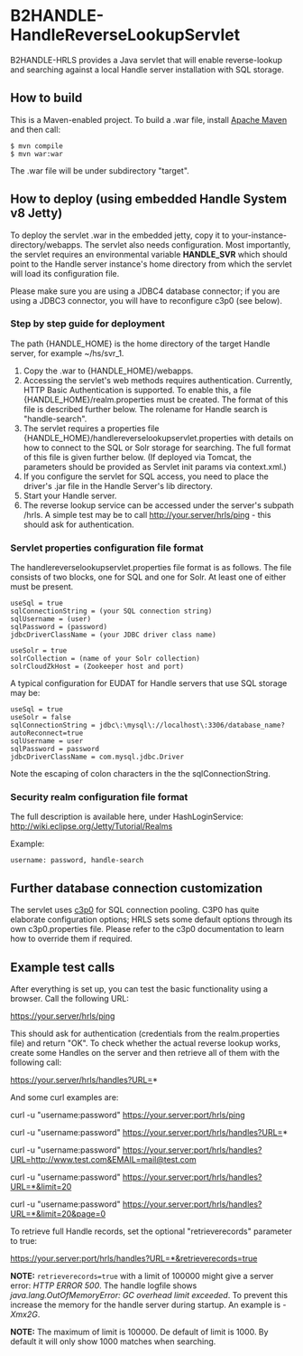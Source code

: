 # B2HANDLE-HandleReverseLookupServlet

B2HANDLE-HRLS provides a Java servlet that will enable reverse-lookup and searching against a local Handle server installation with SQL storage.

## How to build

This is a Maven-enabled project. To build a .war file, install [Apache Maven](https://maven.apache.org) and then call:
```
$ mvn compile
$ mvn war:war
```
The .war file will be under subdirectory "target". 

## How to deploy (using embedded Handle System v8 Jetty)

To deploy the servlet .war in the embedded jetty, copy it to your-instance-directory/webapps.
The servlet also needs configuration. Most importantly, the servlet requires an environmental variable **HANDLE_SVR** which should point to the Handle server instance's home directory from which the servlet will load its configuration file.

Please make sure you are using a JDBC4 database connector; if you are using a JDBC3 connector, you will have to reconfigure c3p0 (see below).

### Step by step guide for deployment

The path {HANDLE_HOME} is the home directory of the target Handle server, for example ~/hs/svr_1.

1. Copy the .war to {HANDLE_HOME}/webapps.
2. Accessing the servlet's web methods requires authentication. Currently, HTTP Basic Authentication is supported. To enable this, a file {HANDLE_HOME}/realm.properties must be created. The format of this file is described further below. The rolename for Handle search is "handle-search".
3. The servlet requires a properties file {HANDLE_HOME}/handlereverselookupservlet.properties with details on how to connect to the SQL or Solr storage for searching. The full format of this file is given further below. (If deployed via Tomcat, the parameters should be provided as Servlet init params via context.xml.)
4. If you configure the servlet for SQL access, you need to place the driver's .jar file in the Handle Server's lib directory.
5. Start your Handle server.
6. The reverse lookup service can be accessed under the server's subpath /hrls. A simple test may be to call http://your.server/hrls/ping - this should ask for authentication.

### Servlet properties configuration file format

The handlereverselookupservlet.properties file format is as follows. The file consists of two blocks, one for SQL and one for Solr. At least one of either must be present.

```
useSql = true
sqlConnectionString = (your SQL connection string)
sqlUsername = (user)
sqlPassword = (password)
jdbcDriverClassName = (your JDBC driver class name)

useSolr = true
solrCollection = (name of your Solr collection)
solrCloudZkHost = (Zookeeper host and port)
```

A typical configuration for EUDAT for Handle servers that use SQL storage may be:

```
useSql = true
useSolr = false
sqlConnectionString = jdbc\:\mysql\://localhost\:3306/database_name?autoReconnect=true
sqlUsername = user
sqlPassword = password
jdbcDriverClassName = com.mysql.jdbc.Driver
```

Note the escaping of colon characters in the the sqlConnectionString. 

### Security realm configuration file format

The full description is available here, under HashLoginService: http://wiki.eclipse.org/Jetty/Tutorial/Realms

Example:
```
username: password, handle-search
```

## Further database connection customization

The servlet uses [c3p0](http://www.mchange.com/projects/c3p0) for SQL connection pooling. C3P0 has quite elaborate configuration options; HRLS sets some default options through its own c3p0.properties file. Please refer to the c3p0 documentation to learn how to override them if required.

## Example test calls

After everything is set up, you can test the basic functionality using a browser.
Call the following URL:

https://your.server/hrls/ping

This should ask for authentication (credentials from the realm.properties file) and return "OK".
To check whether the actual reverse lookup works, create some Handles on the server and then retrieve all of them with the following call:

https://your.server/hrls/handles?URL=*

And some curl examples are:

curl -u "username:password" https://your.server:port/hrls/ping

curl -u "username:password" https://your.server:port/hrls/handles?URL=*

curl -u "username:password" https://your.server:port/hrls/handles?URL=http://www.test.com&EMAIL=mail@test.com

curl -u "username:password" https://your.server:port/hrls/handles?URL=*&limit=20

curl -u "username:password" https://your.server:port/hrls/handles?URL=*&limit=20&page=0

To retrieve full Handle records, set the optional "retrieverecords" parameter to true:

https://your.server:port/hrls/handles?URL=*&retrieverecords=true

**NOTE:** `retrieverecords=true` with a limit of 100000 might give a server error: _HTTP ERROR 500_. The handle logfile shows _java.lang.OutOfMemoryError: GC overhead limit exceeded_. To prevent this increase the memory for the handle server during startup. An example is _-Xmx2G_.

**NOTE:** The maximum of limit is 100000. De default of limit is 1000. By default it will only show 1000 matches when searching.
